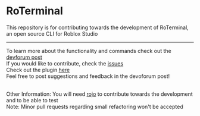 # RoTerminal
This repository is for contributing towards the development of RoTerminal, an open source CLI for Roblox Studio
<hr>

To learn more about the functionality and commands check out the [devforum post](https://devforum.roblox.com/t/roterminal-a-cli-for-roblox-studio/924052)<br>
If you would like to contribute, check the [issues](https://github.com/megahypex/roterminal/issues)<br>Check out the plugin [here](https://www.roblox.com/library/6086156903/Ro-Terminal)<br>Feel free to post suggestions and feedback in the devoforum post!<br><br>

Other Information: You will need [rojo](https://rojo.space/) to contribute towards the development and to be able to test<br>
Note: Minor pull requests regarding small refactoring won't be accepted


